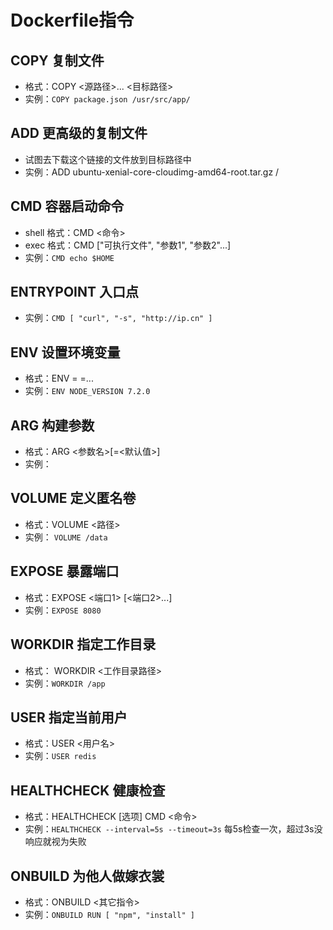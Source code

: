 # Dockerfile指令
## COPY 复制文件
* 格式：COPY <源路径>... <目标路径>
* 实例：`COPY package.json /usr/src/app/`

## ADD 更高级的复制文件
* 试图去下载这个链接的文件放到目标路径中
* 实例：ADD ubuntu-xenial-core-cloudimg-amd64-root.tar.gz /

## CMD 容器启动命令
* shell 格式：CMD <命令>
* exec 格式：CMD ["可执行文件", "参数1", "参数2"...]
* 实例：`CMD echo $HOME`

## ENTRYPOINT 入口点
* 实例：`CMD [ "curl", "-s", "http://ip.cn" ]`

## ENV 设置环境变量
* 格式：ENV <key1>=<value1> <key2>=<value2>...
* 实例：`ENV NODE_VERSION 7.2.0`

## ARG 构建参数
* 格式：ARG <参数名>[=<默认值>]
* 实例：

## VOLUME 定义匿名卷
* 格式：VOLUME <路径>
* 实例： `VOLUME /data`

## EXPOSE 暴露端口
* 格式：EXPOSE <端口1> [<端口2>...]
* 实例：`EXPOSE 8080`

## WORKDIR 指定工作目录
* 格式： WORKDIR <工作目录路径>
* 实例：`WORKDIR /app`

## USER 指定当前用户
* 格式：USER <用户名>
* 实例：`USER redis`

## HEALTHCHECK 健康检查
* 格式：HEALTHCHECK [选项] CMD <命令>
* 实例：`HEALTHCHECK --interval=5s --timeout=3s` 每5s检查一次，超过3s没响应就视为失败

## ONBUILD 为他人做嫁衣裳
* 格式：ONBUILD <其它指令>
* 实例：`ONBUILD RUN [ "npm", "install" ]`